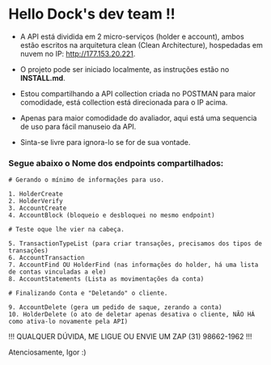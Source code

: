 <h1>Hello Dock's dev team !!</h1>

- A API está dividida em 2 micro-serviços (holder e account), ambos estão escritos na arquitetura clean (Clean Architecture), hospedadas em nuvem no IP: http://177.153.20.221.

- O projeto pode ser iniciado localmente, as instruções estão no <b>INSTALL.md</b>.</br>
- Estou compartilhando a API collection criada no POSTMAN para maior comodidade, está collection está direcionada para o IP acima.

- Apenas para maior comodidade do avaliador, aqui está uma sequencia de uso para fácil manuseio da API. </br>
- Sinta-se livre para ignora-lo se for de sua vontade.

<h3>Segue abaixo o Nome dos endpoints compartilhados: </h3>

    # Gerando o mínimo de informações para uso.

    1. HolderCreate
    2. HolderVerify
    3. AccountCreate
    4. AccountBlock (bloqueio e desbloquei no mesmo endpoint)

    # Teste oque lhe vier na cabeça.

    5. TransactionTypeList (para criar transações, precisamos dos tipos de transações)
    6. AccountTransaction
    7. AccountFind OU HolderFind (nas informações do holder, há uma lista de contas vinculadas a ele)
    8. AccountStatements (Lista as movimentações da conta)

    # Finalizando Conta e "Deletando" o cliente.

    9. AccountDelete (gera um pedido de saque, zerando a conta)
    10. HolderDelete (o ato de deletar apenas desativa o cliente, NÃO HÁ como ativa-lo novamente pela API)    
    
!!! QUALQUER DÚVIDA, ME LIGUE OU ENVIE UM ZAP (31) 98662-1962 !!!

Atenciosamente, Igor :) 
